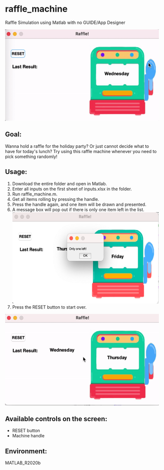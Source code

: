 # raffle_machine
Raffle Simulation using Matlab with no GUIDE/App Designer <br />

<img src="https://github.com/yyydky/raffle_machine/blob/main/raffle.gif" width="600" height="300">

## Goal:
Wanna hold a raffle for the holiday party?
Or just cannot decide what to have for today's lunch?
Try using this raffle machine whenever you need to pick something randomly!

## Usage:
1. Download the entire folder and open in Matlab.
2. Enter all inputs on the first sheet of inputs.xlsx in the folder.
3. Run raffle_machine.m.
4. Get all items rolling by pressing the handle.
5. Press the handle again, and one item will be drawn and presented.
6. A message box will pop out if there is only one item left in the list. <br />
<img src="https://github.com/yyydky/raffle_machine/blob/main/msgbox.png" width="600" height="300"> <br />
7. Press the RESET button to start over. <br />

<img src="https://github.com/yyydky/raffle_machine/blob/main/reset.gif" width="600" height="300"> <br />

## Available controls on the screen:
- RESET button
- Machine handle

## Environment:
MATLAB_R2020b
